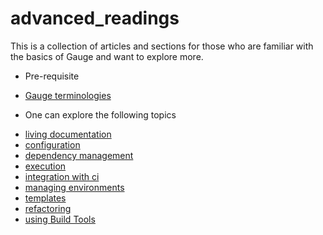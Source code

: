 # advanced_readings

This is a collection of articles and sections for those who are familiar with the basics of Gauge and want to explore more.

* Pre-requisite
- [Gauge terminologies](../gauge_terminologies/README.md)

* One can explore the following topics
- [living documentation](living_documentation.md)
- [configuration](configuration/README.md)
- [dependency management](dependency_management_plugins/README.md)
- [execution](execution_types/README.md)
- [integration with ci](ci_integration/README.md)
- [managing environments](managing_environments.md)
- [templates](gauge_templates.md)
- [refactoring](refactoring.md)
- [using Build Tools](using_build_tools.md)
